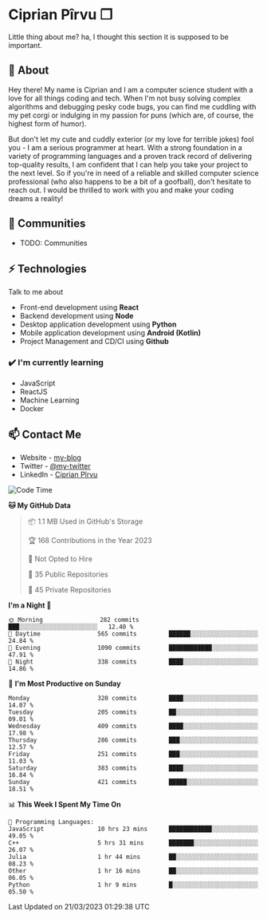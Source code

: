 # Ciprian Pîrvu ❐

Little thing about me? ha, I thought this section it is supposed to be important.

## 🧐 About

Hey there! My name is Ciprian and I am a computer science student with a love for all things coding and tech. When I'm not busy solving complex algorithms and debugging pesky code bugs, you can find me cuddling with my pet corgi or indulging in my passion for puns (which are, of course, the highest form of humor).

But don't let my cute and cuddly exterior (or my love for terrible jokes) fool you - I am a serious programmer at heart. With a strong foundation in a variety of programming languages and a proven track record of delivering top-quality results, I am confident that I can help you take your project to the next level. So if you're in need of a reliable and skilled computer science professional (who also happens to be a bit of a goofball), don't hesitate to reach out. I would be thrilled to work with you and make your coding dreams a reality!

## 👯 Communities

-   TODO: Communities

## ⚡ Technologies

Talk to me about

-   Front-end development using **React**
-   Backend development using **Node**
-   Desktop application development using **Python**
-   Mobile application development using **Android (Kotlin)**
-   Project Management and CD/CI using **Github**

### ✔️ I'm currently learning

-   JavaScript
-   ReactJS
-   Machine Learning
-   Docker

## 📫 Contact Me

-   Website - [my-blog]()
-   Twitter - [@my-twitter]()
-   LinkedIn - [Ciprian Pîrvu](https://www.linkedin.com/in/p%C3%AErvu-ciprian-cristian-4415991b1/)

<!--START_SECTION:waka-->
![Code Time](http://img.shields.io/badge/Code%20Time-1%2C618%20hrs%2030%20mins-blue)

**🐱 My GitHub Data** 

> 📦 1.1 MB Used in GitHub's Storage 
 > 
> 🏆 168 Contributions in the Year 2023
 > 
> 🚫 Not Opted to Hire
 > 
> 📜 35 Public Repositories 
 > 
> 🔑 45 Private Repositories 
 > 
**I'm a Night 🦉** 

```text
🌞 Morning                282 commits         ███░░░░░░░░░░░░░░░░░░░░░░   12.40 % 
🌆 Daytime                565 commits         ██████░░░░░░░░░░░░░░░░░░░   24.84 % 
🌃 Evening                1090 commits        ████████████░░░░░░░░░░░░░   47.91 % 
🌙 Night                  338 commits         ████░░░░░░░░░░░░░░░░░░░░░   14.86 % 
```
📅 **I'm Most Productive on Sunday** 

```text
Monday                   320 commits         ████░░░░░░░░░░░░░░░░░░░░░   14.07 % 
Tuesday                  205 commits         ██░░░░░░░░░░░░░░░░░░░░░░░   09.01 % 
Wednesday                409 commits         ████░░░░░░░░░░░░░░░░░░░░░   17.98 % 
Thursday                 286 commits         ███░░░░░░░░░░░░░░░░░░░░░░   12.57 % 
Friday                   251 commits         ███░░░░░░░░░░░░░░░░░░░░░░   11.03 % 
Saturday                 383 commits         ████░░░░░░░░░░░░░░░░░░░░░   16.84 % 
Sunday                   421 commits         █████░░░░░░░░░░░░░░░░░░░░   18.51 % 
```


📊 **This Week I Spent My Time On** 

```text
💬 Programming Languages: 
JavaScript               10 hrs 23 mins      ████████████░░░░░░░░░░░░░   49.05 % 
C++                      5 hrs 31 mins       ███████░░░░░░░░░░░░░░░░░░   26.07 % 
Julia                    1 hr 44 mins        ██░░░░░░░░░░░░░░░░░░░░░░░   08.23 % 
Other                    1 hr 16 mins        ██░░░░░░░░░░░░░░░░░░░░░░░   06.05 % 
Python                   1 hr 9 mins         █░░░░░░░░░░░░░░░░░░░░░░░░   05.50 % 
```


 Last Updated on 21/03/2023 01:29:38 UTC
<!--END_SECTION:waka-->
